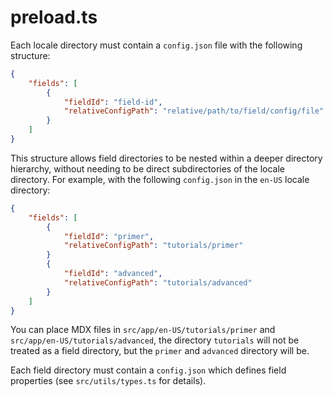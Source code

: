 # preload.ts

Each locale directory must contain a `config.json` file with the following structure:

```json
{
	"fields": [
		{
			"fieldId": "field-id",
			"relativeConfigPath": "relative/path/to/field/config/file"
		}
	]
}
```

This structure allows field directories to be nested within a deeper directory hierarchy, without needing to be direct subdirectories of the locale directory. For example, with the following `config.json` in the `en-US` locale directory:

```json
{
	"fields": [
		{
			"fieldId": "primer",
			"relativeConfigPath": "tutorials/primer"
		}
		{
			"fieldId": "advanced",
			"relativeConfigPath": "tutorials/advanced"
		}
	]
}
```

You can place MDX files in `src/app/en-US/tutorials/primer` and `src/app/en-US/tutorials/advanced`, the directory `tutorials` will not be treated as a field directory, but the `primer` and `advanced` directory will be.

Each field directory must contain a `config.json` which defines field properties (see `src/utils/types.ts` for details).
